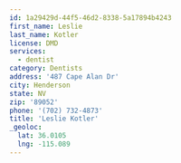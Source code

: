 ```yaml
---
id: 1a29429d-44f5-46d2-8338-5a17894b4243
first_name: Leslie
last_name: Kotler
license: DMD
services:
  - dentist
category: Dentists
address: '487 Cape Alan Dr'
city: Henderson
state: NV
zip: '89052'
phone: '(702) 732-4873'
title: 'Leslie Kotler'
_geoloc:
  lat: 36.0105
  lng: -115.089
---
```

